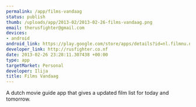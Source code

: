 ```yaml
--- 
permalink: /app/films-vandaag
status: publish
thumb: /uploads/app/2013-02/2013-02-26-films-vandaag.png
email: therusfighter@gmail.com
devices: 
- android
android_link: https://play.google.com/store/apps/details?id=nl.filmnu.nl&feature=search_result#?t=W251bGwsMSwxLDEsIm5sLmZpbG1udS5ubCJd
developer_link: http://rusfighter.co.nf
date: 2013-02-26 23:28:11.307438 +00:00
type: app
targetMarket: Personal
developer: Ilija
title: Films Vandaag
---
```


A dutch movie guide app that gives a updated film list for today and tomorrow.

